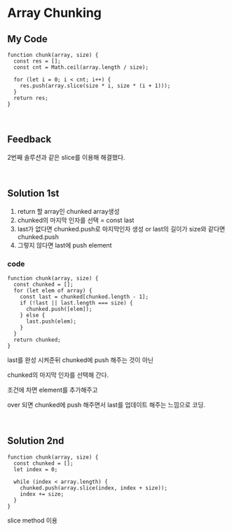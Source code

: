 # Array Chunking

## My Code

```
function chunk(array, size) {
  const res = [];
  const cnt = Math.ceil(array.length / size);

  for (let i = 0; i < cnt; i++) {
    res.push(array.slice(size * i, size * (i + 1)));
  }
  return res;
}
```

<br/>

## Feedback

2번째 솔루션과 같은 slice를 이용해 해결했다.

<br/>

## Solution 1st

1. return 할 array인 chunked array생성
2. chunked의 마지막 인자를 선택 = const last
3. last가 없다면 chunked.push로 마지막인자 생성 or last의 길이가 size와 같다면 chunked.push
4. 그렇지 않다면 last에 push element

### code

```
function chunk(array, size) {
  const chunked = [];
  for (let elem of array) {
    const last = chunked[chunked.length - 1];
    if (!last || last.length === size) {
      chunked.push([elem]);
    } else {
      last.push(elem);
    }
  }
  return chunked;
}
```

last를 완성 시켜준뒤 chunked에 push 해주는 것이 아닌

chunked의 마지막 인자를 선택해 간다.

조건에 차면 element를 추가해주고

over 되면 chunked에 push 해주면서 last를 업데이트 해주는 느낌으로 코딩.

<br/>

## Solution 2nd

```
function chunk(array, size) {
  const chunked = [];
  let index = 0;

  while (index < array.length) {
    chunked.push(array.slice(index, index + size));
    index += size;
  }
}
```

slice method 이용
